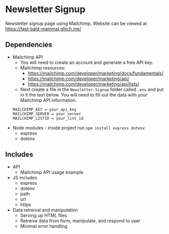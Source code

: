 # Newsletter Signup

Newsletter signup page using Mailchimp. Website can be viewed at https://fast-bald-mammal.glitch.me/

## Dependencies

-   Mailchimp API
    -   You will need to create an account and generate a free API key. 
    -   Mailchimp resources:
        -   https://mailchimp.com/developer/marketing/docs/fundamentals/
        -   https://mailchimp.com/developer/marketing/api/
        -   https://mailchimp.com/developer/marketing/api/lists/
    -   Next create a file in the `Newsletter-Signup` folder called `.env` and put in it the text below. You will need to fill out the data with your Mailchimp API information.
    ```
    MAILCHIMP_KEY = your_api_key
    MAILCHIMP_SERVER = your_server
    MAILCHIMP_LISTID = your_list_id
    ```
-   Node modules - inside project run `npm install express dotenv`
    -   express
    -   dotenv

## Includes

-   API
    - Mailchimp API usage example
-   JS includes
    -   express
    -   dotenv
    -   path
    -   url
    -   https
-   Data retreival and manipulation
    -   Serving up HTML files
    -   Retreive data from form, manipulate, and respond to user
    -   Minimal error handling
